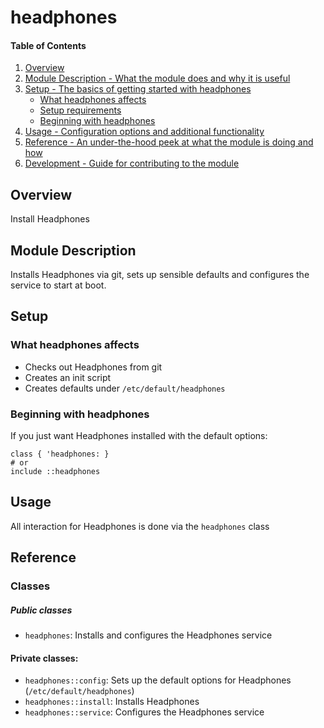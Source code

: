 # headphones

#### Table of Contents

1. [Overview](#overview)
2. [Module Description - What the module does and why it is useful](#module-description)
3. [Setup - The basics of getting started with headphones](#setup)
    * [What headphones affects](#what-headphones-affects)
    * [Setup requirements](#setup-requirements)
    * [Beginning with headphones](#beginning-with-headphones)
4. [Usage - Configuration options and additional functionality](#usage)
5. [Reference - An under-the-hood peek at what the module is doing and how](#reference)
6. [Development - Guide for contributing to the module](#development)

## Overview

Install Headphones

## Module Description

Installs Headphones via git, sets up sensible defaults and configures
the service to start at boot.

## Setup

### What headphones affects

* Checks out Headphones from git
* Creates an init script
* Creates defaults under `/etc/default/headphones`


### Beginning with headphones

If you just want Headphones installed with the default options:

    class { 'headphones: }
    # or
    include ::headphones

## Usage

All interaction for Headphones is done via the `headphones` class

## Reference

### Classes

##### Public classes
* `headphones`: Installs and configures the Headphones service

#### Private classes:
* `headphones::config`: Sets up the default options for Headphones (`/etc/default/headphones`)
* `headphones::install`: Installs Headphones
* `headphones::service`: Configures the Headphones service
